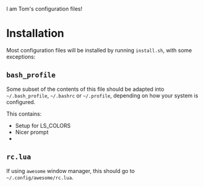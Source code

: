 I am Tom's configuration files!

# Installation

Most configuration files will be installed by running `install.sh`, with some exceptions:

## `bash_profile`
Some subset of the contents of this file should be adapted into `~/.bash_profile`, `~/.bashrc` or `~/.profile`,
depending on how your system is configured.

This contains:
* Setup for LS_COLORS
* Nicer prompt
* 

## `rc.lua`

If using `awesome` window manager, this should go to `~/.config/awesome/rc.lua`.

